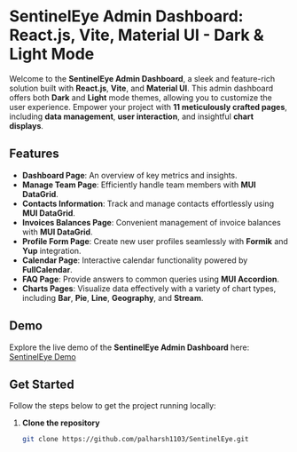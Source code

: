 # SentinelEye Admin Dashboard: React.js, Vite, Material UI - Dark & Light Mode

Welcome to the **SentinelEye Admin Dashboard**, a sleek and feature-rich solution built with **React.js**, **Vite**, and **Material UI**. This admin dashboard offers both **Dark** and **Light** mode themes, allowing you to customize the user experience. Empower your project with **11 meticulously crafted pages**, including **data management**, **user interaction**, and insightful **chart displays**.

## Features

- **Dashboard Page**: An overview of key metrics and insights.
- **Manage Team Page**: Efficiently handle team members with **MUI DataGrid**.
- **Contacts Information**: Track and manage contacts effortlessly using **MUI DataGrid**.
- **Invoices Balances Page**: Convenient management of invoice balances with **MUI DataGrid**.
- **Profile Form Page**: Create new user profiles seamlessly with **Formik** and **Yup** integration.
- **Calendar Page**: Interactive calendar functionality powered by **FullCalendar**.
- **FAQ Page**: Provide answers to common queries using **MUI Accordion**.
- **Charts Pages**: Visualize data effectively with a variety of chart types, including **Bar**, **Pie**, **Line**, **Geography**, and **Stream**.

## Demo

Explore the live demo of the **SentinelEye Admin Dashboard** here:  
[SentinelEye Demo](https://vercel.com/palharsh1103s-projects/sentinel-eye/5w8xXxhyvYCDayTo8pqEasTCKr9N)

## Get Started

Follow the steps below to get the project running locally:

1. **Clone the repository**  
   ```bash
   git clone https://github.com/palharsh1103/SentinelEye.git
